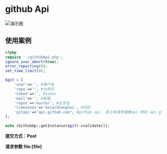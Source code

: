 # github Api
![演示图](https://common-fd.zol-img.com.cn/g5/M00/01/03/ChMkJ18Jd66ITy50AAIKJ0l2h5EAAw1GgOxJSEAAgo_098.jpg)
## 使用案例



```php
<?php
require './githubApi.php';
ignore_user_abort(true);
error_reporting(0);
set_time_limit(0);

$git = [
    'user'=>'', #用户名
    'repo'=>'', #仓库名
    'token'=>'', #token
    'mail'=>'', #邮箱
    'repos'=>'master', #分支名
    'timezones'=>'Asia/Shanghai', #时区
    'gitapi'=>"api.github.com", #github api  网上有很多镜像api 例如 api.git.sdut.me
];

echo (GithubUp::getInstance($git)->validate());

```

**提交方式：Post**

**请求参数 file:[file]**





